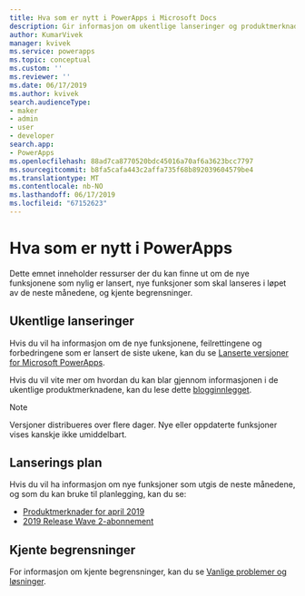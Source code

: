 ```yaml
---
title: Hva som er nytt i PowerApps i Microsoft Docs
description: Gir informasjon om ukentlige lanseringer og produktmerknader for PowerApps
author: KumarVivek
manager: kvivek
ms.service: powerapps
ms.topic: conceptual
ms.custom: ''
ms.reviewer: ''
ms.date: 06/17/2019
ms.author: kvivek
search.audienceType:
- maker
- admin
- user
- developer
search.app:
- PowerApps
ms.openlocfilehash: 88ad7ca8770520bdc45016a70af6a3623bcc7797
ms.sourcegitcommit: b8fa5cafa443c2affa735f68b892039604579be4
ms.translationtype: MT
ms.contentlocale: nb-NO
ms.lasthandoff: 06/17/2019
ms.locfileid: "67152623"
---
```

# <a name="whats-new-in-powerapps"></a>Hva som er nytt i PowerApps

Dette emnet inneholder ressurser der du kan finne ut om de nye funksjonene som nylig er lansert, nye funksjoner som skal lanseres i løpet av de neste månedene, og kjente begrensninger.

## <a name="weekly-releases"></a>Ukentlige lanseringer

Hvis du vil ha informasjon om de nye funksjonene, feilrettingene og forbedringene som er lansert de siste ukene, kan du se [Lanserte versjoner for Microsoft PowerApps](https://docs.microsoft.com/business-applications-release-notes/powerplatform/released-versions/powerapps).

Hvis du vil vite mer om hvordan du kan blar gjennom informasjonen i de ukentlige produktmerknadene, kan du lese dette [blogginnlegget](https://powerapps.microsoft.com/en-us/blog/stay-tuned-with-the-latest-features-and-fixes-through-powerapps-weekly-release-notes/).

> [!NOTE]
> Versjoner distribueres over flere dager. Nye eller oppdaterte funksjoner vises kanskje ikke umiddelbart.

## <a name="release-plan"></a>Lanserings plan

Hvis du vil ha informasjon om nye funksjoner som utgis de neste månedene, og som du kan bruke til planlegging, kan du se:
- [Produktmerknader for april 2019](https://docs.microsoft.com/business-applications-release-notes/April19/microsoft-powerapps/planned-features)
- [2019 Release Wave 2-abonnement](https://docs.microsoft.com/power-platform-release-plan/2019wave2/microsoft-powerapps/planned-features)

## <a name="known-limitations"></a>Kjente begrensninger

For informasjon om kjente begrensninger, kan du se [Vanlige problemer og løsninger](common-issues-and-resolutions.md).
